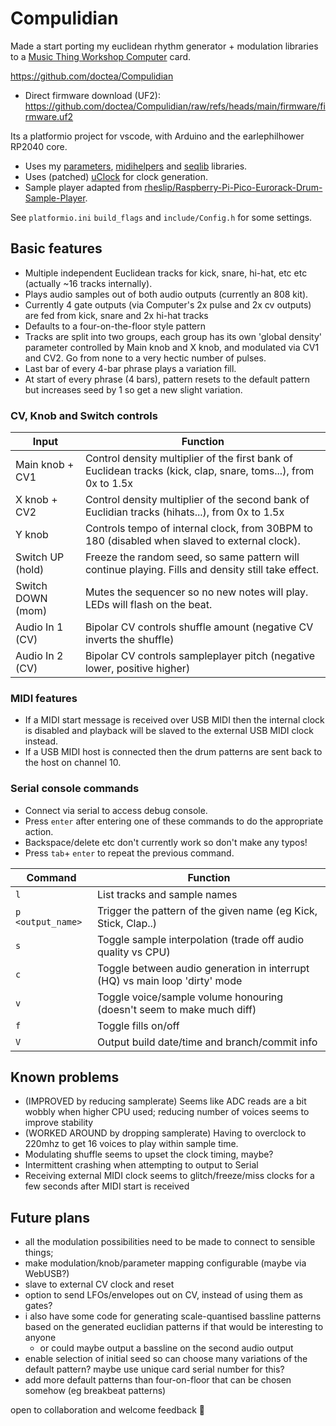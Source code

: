 # Compulidian

Made a start porting my euclidean rhythm generator + modulation libraries to a [Music Thing Workshop Computer](https://github.com/tomWhitwell/Workshop_Computer) card.

https://github.com/doctea/Compulidian
- Direct firmware download (UF2): https://github.com/doctea/Compulidian/raw/refs/heads/main/firmware/firmware.uf2

Its a platformio project for vscode, with Arduino and the earlephilhower RP2040 core.

- Uses my [parameters](https://github.com/doctea/parameters), [midihelpers](https://github.com/doctea/midihelpers) and [seqlib](https://github.com/doctea/seqlib) libraries.
- Uses (patched) [uClock](https://github.com/midilab/uClock) for clock generation.
- Sample player adapted from [rheslip/Raspberry-Pi-Pico-Eurorack-Drum-Sample-Player](https://github.com/rheslip/Raspberry-Pi-Pico-Eurorack-Drum-Sample-Player).

See `platformio.ini` `build_flags` and `include/Config.h` for some settings.

## Basic features

- Multiple independent Euclidean tracks for kick, snare, hi-hat, etc etc (actually ~16 tracks internally).
- Plays audio samples out of both audio outputs (currently an 808 kit).
- Currently 4 gate outputs (via Computer's 2x pulse and 2x cv outputs) are fed from kick, snare and 2x hi-hat tracks
- Defaults to a four-on-the-floor style pattern
- Tracks are split into two groups, each group has its own 'global density' parameter controlled by Main knob and X knob, and modulated via CV1 and CV2.  Go from none to a very hectic number of pulses.
- Last bar of every 4-bar phrase plays a variation fill.
- At start of every phrase (4 bars), pattern resets to the default pattern but increases seed by 1 so get a new slight variation.

### CV, Knob and Switch controls

| Input             | Function                                                                                                        |
| ----------------- | --------------------------------------------------------------------------------------------------------------- |
| Main knob + CV1   | Control density multiplier of the first bank of Euclidean tracks (kick, clap, snare, toms...), from 0x to 1.5x  |
| X knob + CV2      | Control density multiplier of the second bank of Euclidian tracks (hihats...), from 0x to 1.5x                  |
| Y knob            | Controls tempo of internal clock, from 30BPM to 180 (disabled when slaved to external clock).                   |
| Switch UP (hold)  | Freeze the random seed, so same pattern will continue playing.  Fills and density still take effect.            |
| Switch DOWN (mom) | Mutes the sequencer so no new notes will play.  LEDs will flash on the beat.                                    |
| Audio In 1 (CV)   | Bipolar CV controls shuffle amount (negative CV inverts the shuffle)                                            |
| Audio In 2 (CV)   | Bipolar CV controls sampleplayer pitch (negative lower, positive higher)                                        |

### MIDI features

- If a MIDI start message is received over USB MIDI then the internal clock is disabled and playback will be slaved to the external USB MIDI clock instead.
- If a USB MIDI host is connected then the drum patterns are sent back to the host on channel 10.

### Serial console commands

- Connect via serial to access debug console.
- Press `enter` after entering one of these commands to do the appropriate action.
- Backspace/delete etc don't currently work so don't make any typos!
- Press `tab`+ `enter` to repeat the previous command.

| Command           | Function                                                                    |
| ----------------- | --------------------------------------------------------------------------- |
| `l`               | List tracks and sample names                                                |
| `p <output_name>` | Trigger the pattern of the given name (eg Kick, Stick, Clap..)              |
| `s`               | Toggle sample interpolation (trade off audio quality vs CPU)                |
| `c`               | Toggle between audio generation in interrupt (HQ) vs main loop 'dirty' mode |
| `v`               | Toggle voice/sample volume honouring (doesn't seem to make much diff)       |
| `f`               | Toggle fills on/off                                                         |
| `V`		    | Output build date/time and branch/commit info				  |

## Known problems

- (IMPROVED by reducing samplerate) Seems like ADC reads are a bit wobbly when higher CPU used; reducing number of voices seems to improve stability
- (WORKED AROUND by dropping samplerate) Having to overclock to 220mhz to get 16 voices to play within sample time.
- Modulating shuffle seems to upset the clock timing, maybe?
- Intermittent crashing when attempting to output to Serial
- Receiving external MIDI clock seems to glitch/freeze/miss clocks for a few seconds after MIDI start is received

## Future plans

- all the modulation possibilities need to be made to connect to sensible things;
- make modulation/knob/parameter mapping configurable (maybe via WebUSB?)
- slave to external CV clock and reset
- option to send LFOs/envelopes out on CV, instead of using them as gates?
- i also have some code for generating scale-quantised bassline patterns based on the generated euclidian patterns if that would be interesting to anyone
  - or could maybe output a bassline on the second audio output
- enable selection of initial seed so can choose many variations of the default pattern?  maybe use unique card serial number for this?
- add more default patterns than four-on-floor that can be chosen somehow (eg breakbeat patterns)

open to collaboration and welcome feedback 🙂
